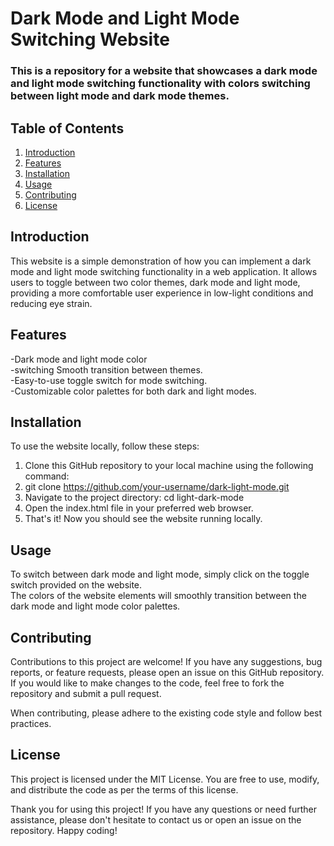 # Dark Mode and Light Mode Switching Website
### This is a repository for a website that showcases a dark mode and light mode switching functionality with colors switching between light mode and dark mode themes.

## Table of Contents
1. [Introduction](#introduction)
2. [Features](#features)
3. [Installation](#installation)
4. [Usage](#usage)
6. [Contributing](#contributing)
7. [License](#license)

## Introduction
This website is a simple demonstration of how you can implement a dark mode and light mode switching functionality in a web application. It allows users to toggle between two color themes, dark mode and light mode, providing a more comfortable user experience in low-light conditions and reducing eye strain.

## Features
-Dark mode and light mode color <br>
-switching Smooth transition between themes.  <br>
-Easy-to-use toggle switch for mode switching.  <br>
-Customizable color palettes for both dark and light modes.  <br>

## Installation
To use the website locally, follow these steps:

1. Clone this GitHub repository to your local machine using the following command: <br>
2. git clone https://github.com/your-username/dark-light-mode.git <br>
3. Navigate to the project directory: cd light-dark-mode <br>
4. Open the index.html file in your preferred web browser. <br>
5. That's it! Now you should see the website running locally. <br>

## Usage
To switch between dark mode and light mode, simply click on the toggle switch provided on the website. <br>
The colors of the website elements will smoothly transition between the dark mode and light mode color palettes. <br>

## Contributing
Contributions to this project are welcome! If you have any suggestions, bug reports, or feature requests, please open an issue on this GitHub repository. If you would like to make changes to the code, feel free to fork the repository and submit a pull request. <br>

When contributing, please adhere to the existing code style and follow best practices. <br>

## License
This project is licensed under the MIT License. You are free to use, modify, and distribute the code as per the terms of this license. 

Thank you for using this project! If you have any questions or need further assistance, please don't hesitate to contact us or open an issue on the repository. Happy coding!
